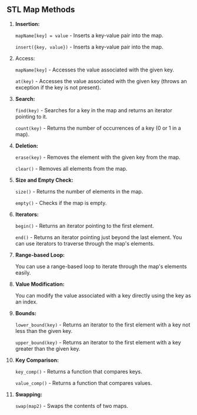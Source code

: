 ## STL Map Methods

1. **Insertion:**

   `mapName[key] = value` - Inserts a key-value pair into the map.

   `insert({key, value})` - Inserts a key-value pair into the map.

2. Access:

   `mapName[key]` - Accesses the value associated with the given key.

   `at(key)` - Accesses the value associated with the given key (throws an exception if the key is not present).

3. **Search:**

   `find(key)` - Searches for a key in the map and returns an iterator pointing to it.

   `count(key)` - Returns the number of occurrences of a key (0 or 1 in a map).

4. **Deletion:**

   `erase(key)` - Removes the element with the given key from the map.

   `clear()` - Removes all elements from the map.

5. **Size and Empty Check:**

   `size()` - Returns the number of elements in the map.

   `empty()` - Checks if the map is empty.

6. **Iterators:**

   `begin()` - Returns an iterator pointing to the first element.

   `end()` - Returns an iterator pointing just beyond the last element.
   You can use iterators to traverse through the map's elements.

7. **Range-based Loop:**

   You can use a range-based loop to iterate through the map's elements easily.

8. **Value Modification:**

   You can modify the value associated with a key directly using the key as an index.

9. **Bounds:**

   `lower_bound(key)` - Returns an iterator to the first element with a key not less than the given key.

   `upper_bound(key)` - Returns an iterator to the first element with a key greater than the given key.

10. **Key Comparison:**

    `key_comp()` - Returns a function that compares keys.

    `value_comp()` - Returns a function that compares values.

11. **Swapping:**

    `swap(map2)` - Swaps the contents of two maps.
